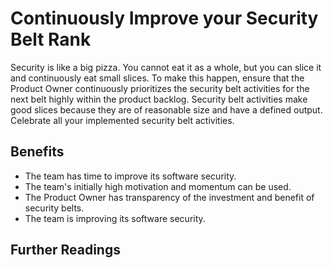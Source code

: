 # Continuously Improve your Security Belt Rank

Security is like a big pizza. You cannot eat it as a whole, but you can slice it and continuously eat small slices. To make this happen, ensure that the Product Owner continuously prioritizes the security belt activities for the next belt highly within the product backlog. Security belt activities make good slices because they are of reasonable size and have a defined output. Celebrate all your implemented security belt activities.

## Benefits

- The team has time to improve its software security.
- The team's initially high motivation and momentum can be used.
- The Product Owner has transparency of the investment and benefit of security belts.
- The team is improving its software security.

## Further Readings